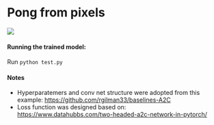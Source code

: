 # Pong from pixels

![](https://media.giphy.com/media/QvFpizsmaX6sfKS3x7/giphy.gif)

#### Running the trained model: 
Run `python test.py`

#### Notes
* Hyperparatemers and conv net structure were adopted from this example: https://github.com/rgilman33/baselines-A2C
* Loss function was designed based on: https://www.datahubbs.com/two-headed-a2c-network-in-pytorch/
